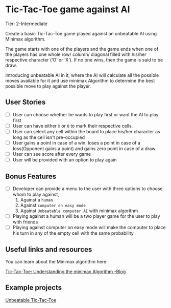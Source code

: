 # Tic-Tac-Toe game against AI 

Tier: 2-Intermediate

Create a basic Tic-Tac-Toe game played against an unbeatable AI using Minimax algorithm.

The game starts with one of the players and the game ends when one of the players has one whole row/ column/ diagonal filled with his/her respective character (‘O’ or ‘X’). If no one wins, then the game is said to be draw.

Introducing unbeatable AI in it, where the AI will calculate all the possible moves available for it and use minimax Algorithm to determine the best possible move to play against the player.


## User Stories

- [ ] User can choose whether he wants to play first or want the AI to play first
- [ ] User can have either `X` or `O` to mark their respective cells.
- [ ] User can select any cell within the board to place his/her character as long as the cell isn't pre-occupied 
- [ ] User gains a point in case of a win, loses a point in case of a loss(Opponent gains a point) and gains zero point in case of a draw.
- [ ] User can see score after every game
- [ ] User will be provided with an option to play again

## Bonus Features

- [ ] Developer can provide a menu to the user with three options to choose whom to play against,
   1. Against a `human`
   2. Against `computer on easy mode`
   3. Against `Unbeatable computer AI` with minimax algorithm
- [ ] Playing against a human will be a two player game for the user to play with friends
- [ ] Playing against computer on easy mode will make the computer to place his turn in any of the empty cell with the same probability

## Useful links and resources
You can learn about the Minimax algorithm here:

[Tic-Tac-Toe: Understanding the minimax Algorithm -Blog](https://www.neverstopbuilding.com/blog/minimax)

## Example projects
[Unbeatable Tic-Tac-Toe](http://perfecttictactoe.herokuapp.com/)